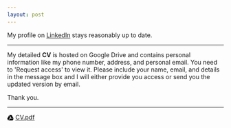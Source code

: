 ```yaml
---
layout: post
---
```


My profile on [LinkedIn](https://www.linkedin.com/in/debanik09/) stays reasonably up to date.

<hr>

My detailed **CV** is hosted on Google Drive and contains personal information like my phone number, address, and personal email. You need to 'Request access' to view it. Please include your name, email, and details in the message box and I will either provide you access or send you the updated version by email.


Thank you.
         
<hr>

<p><img src="/google-drive.svg" width="15" height="15" style="vertical-align:bottom"> <a href="https://drive.google.com/file/d/1QQIBNrXcqWErhVVuaSv7YBZbhI8nhDNh/view?usp=sharing"> CV.pdf</a></p>
